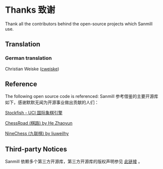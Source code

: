# Thanks 致谢

Thank all the contributors behind the open-source projects which Sanmill use.

## Translation

### German translation

Christian Weiske ([cweiske](https://github.com/cweiske))

## Reference

The following open source code is referenced:
Sanmill 参考借鉴的主要开源库如下，感谢默默无闻为开源事业做出贡献的人们：

[Stockfish - UCI 国际象棋引擎](https://github.com/official-stockfish/Stockfish)

[ChessRoad (棋路) by He Zhaoyun](https://github.com/hezhaoyun/chessroad)

[NineChess (九联棋) by liuweilhy](https://github.com/liuweilhy/NineChess)

## Third-party Notices

Sanmill 依赖多个第三方开源库，第三方开源库的版权声明参见 [此链接](https://github.com/calcitem/Sanmill/wiki/third-party_notices) 。